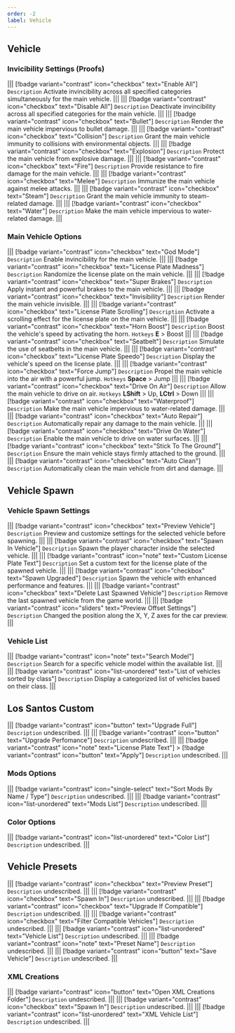 ```yaml
---
order: -2
label: Vehicle
---
```


## Vehicle 
### Invicibility Settings (Proofs)
||| [!badge  variant="contrast" icon="checkbox" text="Enable All"]
`Description` Activate invincibility across all specified categories simultaneously for the main vehicle.
||| 
||| [!badge  variant="contrast" icon="checkbox" text="Disable All"]
`Description` Deactivate invincibility across all specified categories for the main vehicle.
||| 
||| [!badge  variant="contrast" icon="checkbox" text="Bullet"]
`Description` Render the main vehicle impervious to bullet damage.
||| 
||| [!badge  variant="contrast" icon="checkbox" text="Collision"]
`Description` Grant the main vehicle immunity to collisions with environmental objects.
||| 
||| [!badge  variant="contrast" icon="checkbox" text="Explosion"]
`Description` Protect the main vehicle from explosive damage.
||| 
||| [!badge  variant="contrast" icon="checkbox" text="Fire"]
`Description` Provide resistance to fire damage for the main vehicle.
||| 
||| [!badge  variant="contrast" icon="checkbox" text="Melee"]
`Description` Immunize the main vehicle against melee attacks.
||| 
||| [!badge  variant="contrast" icon="checkbox" text="Steam"]
`Description` Grant the main vehicle immunity to steam-related damage.
||| 
||| [!badge  variant="contrast" icon="checkbox" text="Water"]
`Description` Make the main vehicle impervious to water-related damage.
||| 

### Main Vehicle Options
||| [!badge  variant="contrast" icon="checkbox" text="God Mode"]
`Description` Enable invincibility for the main vehicle.
||| 
||| [!badge  variant="contrast" icon="checkbox" text="License Plate Madness"]
`Description` Randomize the license plate on the main vehicle.
||| 
||| [!badge  variant="contrast" icon="checkbox" text="Super Brakes"]
`Description` Apply instant and powerful brakes to the main vehicle.
||| 
||| [!badge  variant="contrast" icon="checkbox" text="Invisibility"]
`Description` Render the main vehicle invisible.
||| 
||| [!badge  variant="contrast" icon="checkbox" text="License Plate Scrolling"]
`Description` Activate a scrolling effect for the license plate on the main vehicle.
||| 
||| [!badge  variant="contrast" icon="checkbox" text="Horn Boost"]
`Description` Boost the vehicle's speed by activating the horn.
`Hotkeys` **E** > Boost
||| 
||| [!badge  variant="contrast" icon="checkbox" text="Seatbelt"]
`Description` Simulate the use of seatbelts in the main vehicle.
||| 
||| [!badge  variant="contrast" icon="checkbox" text="License Plate Speedo"]
`Description` Display the vehicle's speed on the license plate.
||| 
||| [!badge  variant="contrast" icon="checkbox" text="Force Jump"]
`Description` Propel the main vehicle into the air with a powerful jump.
`Hotkeys` **Space** > Jump
||| 
||| [!badge  variant="contrast" icon="checkbox" text="Drive On Air"]
`Description` Allow the main vehicle to drive on air.
`Hotkeys` **LShift** > Up, **LCtrl** > Down 
||| 
||| [!badge  variant="contrast" icon="checkbox" text="Waterproof"]
`Description` Make the main vehicle impervious to water-related damage.
||| 
||| [!badge  variant="contrast" icon="checkbox" text="Auto Repair"]
`Description` Automatically repair any damage to the main vehicle.
||| 
||| [!badge  variant="contrast" icon="checkbox" text="Drive On Water"]
`Description` Enable the main vehicle to drive on water surfaces.
||| 
||| [!badge  variant="contrast" icon="checkbox" text="Stick To The Ground"]
`Description` Ensure the main vehicle stays firmly attached to the ground.
||| 
||| [!badge  variant="contrast" icon="checkbox" text="Auto Clean"]
`Description` Automatically clean the main vehicle from dirt and damage.
||| 

## Vehicle Spawn
### Vehicle Spawn Settings
||| [!badge  variant="contrast" icon="checkbox" text="Preview Vehicle"]
`Description` Preview and customize settings for the selected vehicle before spawning.
||| 
||| [!badge  variant="contrast" icon="checkbox" text="Spawn In Vehicle"]
`Description` Spawn the player character inside the selected vehicle.
||| 
||| [!badge  variant="contrast" icon="note" text="Custom License Plate Text"]
`Description` Set a custom text for the license plate of the spawned vehicle.
||| 
||| [!badge  variant="contrast" icon="checkbox" text="Spawn Upgraded"]
`Description` Spawn the vehicle with enhanced performance and features.
||| 
||| [!badge  variant="contrast" icon="checkbox" text="Delete Last Spawned Vehicle"]
`Description` Remove the last spawned vehicle from the game world.
||| 
||| [!badge  variant="contrast" icon="sliders" text="Preview Offset Settings"]
`Description` Changed the position along the X, Y, Z axes for the car preview.
|||

### Vehicle List
||| [!badge  variant="contrast" icon="note" text="Search Model"]
`Description` Search for a specific vehicle model within the available list.
||| 
||| [!badge  variant="contrast" icon="list-unordered" text="List of vehicles sorted by class"]
`Description` Display a categorized list of vehicles based on their class.
||| 

## Los Santos Custom
||| [!badge  variant="contrast" icon="button" text="Upgrade Full"]
`Description` undescribed.
||| 
||| [!badge  variant="contrast" icon="button" text="Upgrade Perfomance"]
`Description` undescribed.
||| 
||| [!badge  variant="contrast" icon="note" text="License Plate Text"] > [!badge  variant="contrast" icon="button" text="Apply"]
`Description` undescribed.
||| 

### Mods Options
||| [!badge  variant="contrast" icon="single-select" text="Sort Mods By Name / Type"]
`Description` undescribed.
||| 
||| [!badge  variant="contrast" icon="list-unordered" text="Mods List"]
`Description` undescribed.
||| 

### Color Options
||| [!badge  variant="contrast" icon="list-unordered" text="Color List"]
`Description` undescribed.
||| 

## Vehicle Presets
||| [!badge  variant="contrast" icon="checkbox" text="Preview Preset"]
`Description` undescribed.
||| 
||| [!badge  variant="contrast" icon="checkbox" text="Spawn In"]
`Description` undescribed.
||| 
||| [!badge  variant="contrast" icon="checkbox" text="Upgrade If Compatible"]
`Description` undescribed.
||| 
||| [!badge  variant="contrast" icon="checkbox" text="Filter Compatible Vehicles"]
`Description` undescribed.
||| 
||| [!badge  variant="contrast" icon="list-unordered" text="Vehicle List"]
`Description` undescribed.
||| 
||| [!badge  variant="contrast" icon="note" text="Preset Name"]
`Description` undescribed.
|||
||| [!badge  variant="contrast" icon="button" text="Save Vehicle"]
`Description` undescribed.
||| 

### XML Creations
||| [!badge  variant="contrast" icon="button" text="Open XML Creations Folder"]
`Description` undescribed.
||| 
||| [!badge  variant="contrast" icon="checkbox" text="Spawn In"]
`Description` undescribed.
||| 
||| [!badge  variant="contrast" icon="list-unordered" text="XML Vehicle List"]
`Description` undescribed.
||| 


